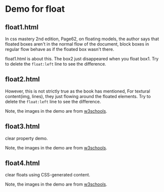 Demo for float
==============


float1.html
------------
In css mastery 2nd edition, Page62, on floating models,
the author says that floated boxes aren't in the normal flow
of the document, block boxes in regular flow behave as if the floated box wasn't there.

float1.html is about this. The box2 just disappeared when you float box1.
Try to delete the ``float:left`` line to see the difference. 



float2.html
------------
However, this is not strictly true as the book has mentioned,
For textural content(img, lines), they just flowing around the floated elements.
Try to delete the ``float:left`` line to see the difference. 

Note, the images in the demo are from [w3schools](http://www.w3schools.com/css/css_float.asp).

float3.html
------------
clear property demo.

Note, the images in the demo are from [w3schools](http://www.w3schools.com/css/css_float.asp).

float4.html
-----------
clear floats using CSS-generated content.

Note, the images in the demo are from [w3schools](http://www.w3schools.com/css/css_float.asp).
